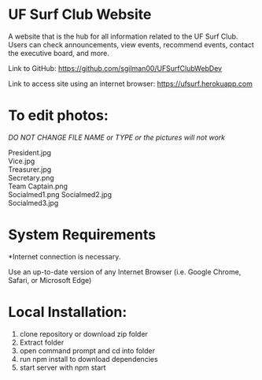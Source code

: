 # UF Surf Club Website
A website that is the hub for all information related to the UF Surf Club. Users can check announcements, view events, recommend events, contact the executive board, and more.

Link to GitHub: https://github.com/sgilman00/UFSurfClubWebDev

Link to access site using an internet browser: https://ufsurf.herokuapp.com 

# To edit photos: 

*DO NOT CHANGE FILE NAME or TYPE or the pictures will not work*

President.jpg        
Vice.jpg              
Treasurer.jpg    
Secretary.png        
Team Captain.png      
Socialmed1.png
Socialmed2.jpg       
Socialmed3.jpg

# System Requirements

*Internet connection is necessary.

Use an up-to-date version of any Internet Browser (i.e. Google Chrome, Safari, or Microsoft Edge)

# Local Installation:
1. clone repository or download zip folder
2. Extract folder
3. open command prompt and cd into folder
4. run npm install to download dependencies
5. start server with npm start

